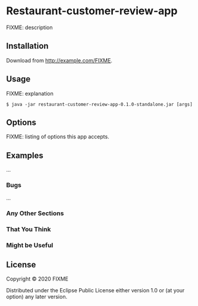 # Restaurant-customer-review-app

FIXME: description

## Installation

Download from http://example.com/FIXME.

## Usage

FIXME: explanation

    $ java -jar restaurant-customer-review-app-0.1.0-standalone.jar [args]

## Options

FIXME: listing of options this app accepts.

## Examples

...

### Bugs

...

### Any Other Sections
### That You Think
### Might be Useful

## License

Copyright © 2020 FIXME

Distributed under the Eclipse Public License either version 1.0 or (at
your option) any later version.
